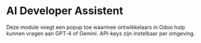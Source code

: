 # AI Developer Assistent
Deze module voegt een popup toe waarmee ontwikkelaars in Odoo hulp kunnen vragen aan GPT-4 of Gemini. API-keys zijn instelbaar per omgeving.